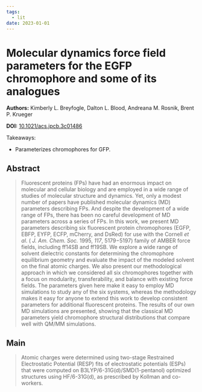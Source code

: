 ```yaml
---
tags:
  - lit
date: 2023-01-01
---
```


# Molecular dynamics force field parameters for the EGFP chromophore and some of its analogues

**Authors:** Kimberly L. Breyfogle, Dalton L. Blood, Andreana M. Rosnik, Brent P. Krueger

**DOI:** [10.1021/acs.jpcb.3c01486](https://doi.org/10.1021/acs.jpcb.3c01486)

<!-- more -->

Takeaways:

- Parameterizes chromophores for GFP.

## Abstract

> Fluorescent proteins (FPs) have had an enormous impact on molecular and cellular biology and are employed in a wide range of studies of molecular structure and dynamics. Yet, only a modest number of papers have published molecular dynamics (MD) parameters describing FPs. And despite the development of a wide range of FPs, there has been no careful development of MD parameters across a series of FPs. In this work, we present MD parameters describing six fluorescent protein chromophores (EGFP, EBFP, EYFP, ECFP, mCherry, and DsRed) for use with the Cornell _et al_. ( _J. Am. Chem. Soc._ 1995, _117_, 5179−5197) family of AMBER force fields, including ff14SB and ff19SB. We explore a wide range of solvent dielectric constants for determining the chromophore equilibrium geometry and evaluate the impact of the modeled solvent on the final atomic charges. We also present our methodological approach in which we considered all six chromophores together with a focus on modularity, transferability, and balance with existing force fields. The parameters given here make it easy to employ MD simulations to study any of the six systems, whereas the methodology makes it easy for anyone to extend this work to develop consistent parameters for additional fluorescent proteins. The results of our own MD simulations are presented, showing that the classical MD parameters yield chromophore structural distributions that compare well with QM/MM simulations.

## Main

> Atomic charges were determined using two-stage Restrained Electrostatic Potential (RESP) fits of electrostatic potentials (ESPs) that were computed on B3LYP/6-31G(d)/SMD(1-pentanol) optimized structures using HF/6-31G(d), as prescribed by Kollman and co-workers.
